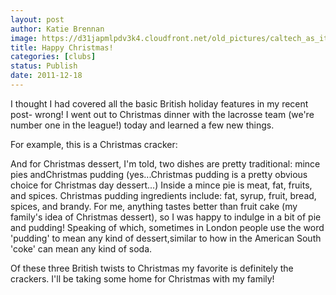 ```yaml
---
layout: post
author: Katie Brennan
image: https://d31japmlpdv3k4.cloudfront.net/old_pictures/caltech_as_it_happens/6a0105349b8251970b01543843f5fc970c.jpg
title: Happy Christmas!
categories: [clubs]
status: Publish
date: 2011-12-18
---
```


I thought I had covered all the basic British holiday features in my recent post- wrong! I went out to Christmas dinner with the lacrosse team (we're number one in the league!) today and learned a few new things.

For example, this is a Christmas cracker:

And for Christmas dessert, I'm told, two dishes are pretty traditional: mince pies andChristmas pudding (yes...Christmas pudding is a pretty obvious choice for Christmas day dessert...) Inside a mince pie is meat, fat, fruits, and spices. Christmas pudding ingredients include: fat, syrup, fruit, bread, spices, and brandy. For me, anything tastes better than fruit cake (my family's idea of Christmas dessert), so I was happy to indulge in a bit of pie and pudding! Speaking of which, sometimes in London people use the word 'pudding' to mean any kind of dessert,similar to how in the American South 'coke' can mean any kind of soda.

Of these three British twists to Christmas my favorite is definitely the crackers. I'll be taking some home for Christmas with my family!
